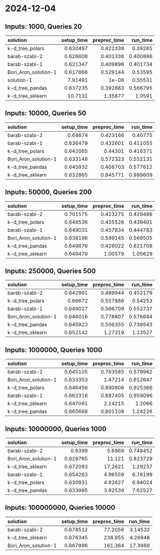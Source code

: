 # 2024-12-04

## Inputs: 1000, Queries 20

| solution             |   setup_time |   preproc_time |   run_time |
|:---------------------|-------------:|---------------:|-----------:|
| k-d_tree_polars      |     0.630497 |       0.422339 |   0.39265  |
| barab-szabi-2        |     0.626608 |       0.401336 |   0.400886 |
| barab-szabi-1        |     0.621347 |       0.409896 |   0.401734 |
| Bori_Aron_solution-1 |     0.617866 |       0.529144 |   0.53595  |
| solution-1           |     7.91491  |       1e-06    |   0.55531  |
| k-d_tree_pandas      |     0.637235 |       0.392883 |   0.566795 |
| k-d_tree_sklearn     |    10.7131   |       1.35877  |   1.0591   |

## Inputs: 10000, Queries 50

| solution             |   setup_time |   preproc_time |   run_time |
|:---------------------|-------------:|---------------:|-----------:|
| barab-szabi-2        |     0.64674  |       0.423166 |   0.40775  |
| barab-szabi-1        |     0.636479 |       0.432601 |   0.411055 |
| k-d_tree_polars      |     0.642065 |       0.44301  |   0.416371 |
| Bori_Aron_solution-1 |     0.633148 |       0.572323 |   0.552131 |
| k-d_tree_pandas      |     0.645932 |       0.408703 |   0.577612 |
| k-d_tree_sklearn     |     0.632865 |       0.945771 |   0.999609 |

## Inputs: 50000, Queries 200

| solution             |   setup_time |   preproc_time |   run_time |
|:---------------------|-------------:|---------------:|-----------:|
| barab-szabi-2        |     0.701575 |       0.423275 |   0.429486 |
| k-d_tree_polars      |     0.648536 |       0.455526 |   0.439401 |
| barab-szabi-1        |     0.649031 |       0.457834 |   0.444783 |
| Bori_Aron_solution-1 |     0.638196 |       0.599145 |   0.569505 |
| k-d_tree_pandas      |     0.649876 |       0.426022 |   0.621708 |
| k-d_tree_sklearn     |     0.649479 |       1.00579  |   1.05629  |

## Inputs: 250000, Queries 500

| solution             |   setup_time |   preproc_time |   run_time |
|:---------------------|-------------:|---------------:|-----------:|
| barab-szabi-2        |     0.642991 |       0.489944 |   0.452179 |
| k-d_tree_polars      |     0.66672  |       0.557886 |   0.54253  |
| barab-szabi-1        |     0.649027 |       0.566709 |   0.552737 |
| Bori_Aron_solution-1 |     0.646016 |       0.778807 |   0.576684 |
| k-d_tree_pandas      |     0.645923 |       0.506355 |   0.739543 |
| k-d_tree_sklearn     |     0.652142 |       1.27319  |   1.13527  |

## Inputs: 1000000, Queries 1000

| solution             |   setup_time |   preproc_time |   run_time |
|:---------------------|-------------:|---------------:|-----------:|
| barab-szabi-2        |     0.645105 |       0.763585 |   0.579962 |
| Bori_Aron_solution-1 |     0.633353 |       1.47214  |   0.612647 |
| k-d_tree_polars      |     0.646456 |       0.890806 |   0.925366 |
| barab-szabi-1        |     0.662316 |       0.887405 |   0.959096 |
| k-d_tree_sklearn     |     0.647061 |       2.14215  |   1.2066   |
| k-d_tree_pandas      |     0.665668 |       0.801108 |   1.24226  |

## Inputs: 10000000, Queries 1000

| solution             |   setup_time |   preproc_time |   run_time |
|:---------------------|-------------:|---------------:|-----------:|
| barab-szabi-2        |     0.6399   |        5.6869  |   0.748452 |
| Bori_Aron_solution-1 |     0.629765 |       11.121   |   0.823729 |
| k-d_tree_sklearn     |     0.672093 |       17.2621  |   1.29237  |
| barab-szabi-1        |     0.654263 |        4.96559 |   6.78199  |
| k-d_tree_polars      |     0.630931 |        4.92627 |   6.94024  |
| k-d_tree_pandas      |     0.633995 |        3.92539 |   7.62527  |

## Inputs: 100000000, Queries 10000

| solution             |   setup_time |   preproc_time |   run_time |
|:---------------------|-------------:|---------------:|-----------:|
| barab-szabi-2        |     0.678512 |        77.2056 |    3.14532 |
| k-d_tree_sklearn     |     0.676345 |       238.955  |    4.26948 |
| Bori_Aron_solution-1 |     0.667996 |       161.364  |   17.3969  |